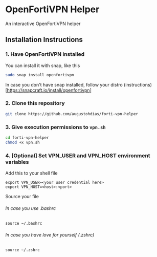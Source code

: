 # OpenFortiVPN Helper

An interactive OpenFortiVPN helper

## Installation Instructions

### 1. Have OpenFortiVPN installed

You can install it with snap, like this

```bash
sudo snap install openfortivpn
```

In case you don't have snap installed, follow your distro (instructions)[https://snapcraft.io/install/openfortivpn]

### 2. Clone this repository

```bash
git clone https://github.com/augustohdias/forti-vpn-helper
```

### 3. Give execution permissions to `vpn.sh`

```bash
cd forti-vpn-helper
chmod +x vpn.sh
```

### 4. [Optional] Set VPN_USER and VPN_HOST environment variables

Add this to your shell file

```
export VPN_USER=<your user credential here>
export VPN_HOST=<host>:<port>
```

Source your file


###### In case you use .bashrc
```
source ~/.bashrc
```

###### In case you have love for yourself (.zshrc)

```
source ~/.zshrc
```
